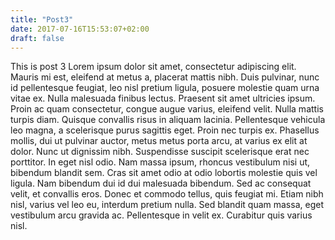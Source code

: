 ```yaml
---
title: "Post3"
date: 2017-07-16T15:53:07+02:00
draft: false
---
```


This is post 3
Lorem ipsum dolor sit amet, consectetur adipiscing elit. Mauris mi est, eleifend at metus a, placerat mattis nibh. Duis pulvinar, nunc id pellentesque feugiat, leo nisl pretium ligula, posuere molestie quam urna vitae ex. Nulla malesuada finibus lectus. Praesent sit amet ultricies ipsum. Proin ac quam consectetur, congue augue varius, eleifend velit. Nulla mattis turpis diam. Quisque convallis risus in aliquam lacinia. Pellentesque vehicula leo magna, a scelerisque purus sagittis eget. Proin nec turpis ex. Phasellus mollis, dui ut pulvinar auctor, metus metus porta arcu, at varius ex elit at dolor. Nunc ut dignissim nibh. Suspendisse suscipit scelerisque erat nec porttitor. In eget nisl odio.
Nam massa ipsum, rhoncus vestibulum nisi ut, bibendum blandit sem. Cras sit amet odio at odio lobortis molestie quis vel ligula. Nam bibendum dui id dui malesuada bibendum. Sed ac consequat velit, et convallis eros. Donec et commodo tellus, quis feugiat mi. Etiam nibh nisl, varius vel leo eu, interdum pretium nulla. Sed blandit quam massa, eget vestibulum arcu gravida ac. Pellentesque in velit ex. Curabitur quis varius nisl.
